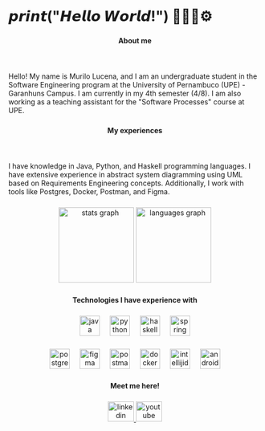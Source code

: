 <h1 align="left">𝙥𝙧𝙞𝙣𝙩("𝙃𝙚𝙡𝙡𝙤 𝙒𝙤𝙧𝙡𝙙!") 👾👨‍💻⚙️</h1>

###

<h4 align="center">About me</h4>

###

<br clear="both">

<p align="left">Hello! My name is Murilo Lucena, and I am an undergraduate student in the Software Engineering program at the University of Pernambuco (UPE) - Garanhuns Campus. I am currently in my 4th semester (4/8). I am also working as a teaching assistant for the "Software Processes" course at UPE.</p>

###

<h4 align="center">My experiences</h4>

###

<br clear="both">

<p align="left">I have knowledge in Java, Python, and Haskell programming languages. I have extensive experience in abstract system diagramming using UML based on Requirements Engineering concepts. Additionally, I work with tools like Postgres, Docker, Postman, and Figma.</p>

###

<div align="center">
  <img src="https://github-readme-stats.vercel.app/api?username=ilmoruuu&hide_title=false&hide_rank=false&show_icons=true&include_all_commits=true&count_private=true&disable_animations=false&theme=midnight-purple&locale=en&hide_border=false" height="150" alt="stats graph"  />
  <img src="https://github-readme-stats.vercel.app/api/top-langs?username=ilmoruuu&locale=en&hide_title=false&layout=compact&card_width=320&langs_count=5&theme=midnight-purple&hide_border=true" height="150" alt="languages graph"  />
</div>

###

<h4 align="center">Technologies I have experience with</h4>

###

<div align="center">
  <img src="https://cdn.jsdelivr.net/gh/devicons/devicon/icons/java/java-original.svg" height="40" alt="java logo"  />
  <img width="12" />
  <img src="https://cdn.jsdelivr.net/gh/devicons/devicon/icons/python/python-original.svg" height="40" alt="python logo"  />
  <img width="12" />
  <img src="https://cdn.jsdelivr.net/gh/devicons/devicon/icons/haskell/haskell-original.svg" height="40" alt="haskell logo"  />
  <img width="12" />
  <img src="https://cdn.jsdelivr.net/gh/devicons/devicon/icons/spring/spring-original.svg" height="40" alt="spring logo"  />
</div>

###

<div align="center">
  <img src="https://cdn.simpleicons.org/postgresql/4169E1" height="40" alt="postgresql logo"  />
  <img width="12" />
  <img src="https://cdn.simpleicons.org/figma/F24E1E" height="40" alt="figma logo"  />
  <img width="12" />
  <img src="https://cdn.simpleicons.org/postman/FF6C37" height="40" alt="postman logo"  />
  <img width="12" />
  <img src="https://cdn.simpleicons.org/docker/2496ED" height="40" alt="docker logo"  />
  <img width="12" />
  <img src="https://cdn.simpleicons.org/intellijidea/000000" height="40" alt="intellijidea logo"  />
  <img width="12" />
  <img src="https://cdn.jsdelivr.net/gh/devicons/devicon/icons/androidstudio/androidstudio-original.svg" height="40" alt="androidstudio logo"  />
</div>

###

<h4 align="center">Meet me here!</h4>

###

<div align="center">
  <a href="https://www.linkedin.com/in/muriloglucena/" target="_blank">
    <img src="https://raw.githubusercontent.com/maurodesouza/profile-readme-generator/master/src/assets/icons/social/linkedin/default.svg" width="52" height="40" alt="linkedin logo"  />
  </a>
  <a href="https://www.youtube.com/@Ilmoru" target="_blank">
    <img src="https://raw.githubusercontent.com/maurodesouza/profile-readme-generator/master/src/assets/icons/social/youtube/default.svg" width="52" height="40" alt="youtube logo"  />
  </a>
</div>

###
